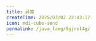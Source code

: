 ```yaml
---
title: 异常
createTime: 2025/03/02 22:43:17
icon: mdi-cube-send
permalink: /java_lang/9gjrvl4g/
---
```

